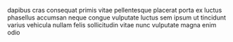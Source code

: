 dapibus cras consequat primis vitae pellentesque placerat porta ex luctus
phasellus accumsan neque congue vulputate luctus sem ipsum ut tincidunt varius
vehicula nullam felis sollicitudin vitae nunc vulputate magna enim odio